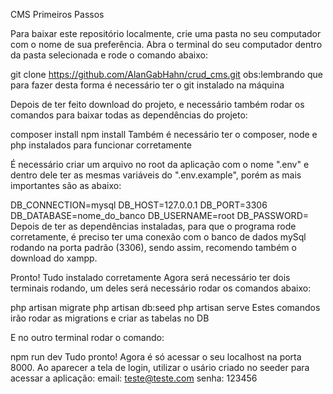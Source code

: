 CMS 
Primeiros Passos

Para baixar este repositório localmente, crie uma pasta no seu computador com o nome de sua preferência. Abra o terminal do seu computador dentro da pasta selecionada e rode o comando abaixo:

git clone https://github.com/AlanGabHahn/crud_cms.git
obs:lembrando que para fazer desta forma é necessário ter o git instalado na máquina

Depois de ter feito download do projeto, e necessário também rodar os comandos para baixar todas as dependências do projeto:

composer install
npm install
Também é necessário ter o composer, node e php instalados para funcionar corretamente

É necessário criar um arquivo no root da aplicação com o nome ".env" e dentro dele ter as mesmas variáveis do ".env.example", porém as mais importantes são as abaixo:

DB_CONNECTION=mysql
DB_HOST=127.0.0.1
DB_PORT=3306
DB_DATABASE=nome_do_banco
DB_USERNAME=root
DB_PASSWORD=
Depois de ter as dependências instaladas, para que o programa rode corretamente, é preciso ter uma conexão com o banco de dados mySql rodando na porta padrão (3306), sendo assim, recomendo também o download do xampp.

Pronto! Tudo instalado corretamente
Agora será necessário ter dois terminais rodando, um deles será necessário rodar os comandos abaixo:

php artisan migrate
php artisan db:seed
php artisan serve
Estes comandos irão rodar as migrations e criar as tabelas no DB

E no outro terminal rodar o comando:

npm run dev
Tudo pronto!
Agora é só acessar o seu localhost na porta 8000.
Ao aparecer a tela de login, utilizar o usário criado no seeder para acessar a aplicação:
email: teste@teste.com
senha: 123456